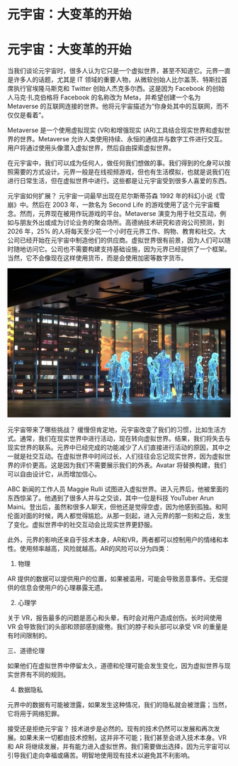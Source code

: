 # 元宇宙：大变革的开始


# **元宇宙：大变革的开始**



当我们谈论元宇宙时，很多人认为它只是一个虚拟世界，甚至不知道它。元界一直是许多人的话题，尤其是 IT 领域的重要人物，从微软创始人比尔盖茨、特斯拉首席执行官埃隆马斯克和 Twitter 创始人杰克多尔西。这是因为 Facebook 的创始人马克·扎克伯格将 Facebook 的名称改为 Meta，并希望创建一个名为 Metaverse 的互联网连接的世界。他将元宇宙描述为“你身处其中的互联网，而不仅仅是看着”。

Metaverse 是一个使用虚拟现实 (VR)和增强现实 (AR)工具结合现实世界和虚拟世界的世界。Metaverse 允许人类使用持续、永恒的通信并与数字工件进行交互。用户将通过使用头像潜入虚拟世界，然后自由探索虚拟世界。

在元宇宙中，我们可以成为任何人，做任何我们想做的事。我们得到的化身可以按照需要的方式设计。元界一般是在线视频游戏，但也有生活模拟，也就是说我们在进行日常生活，但在虚拟世界中进行。这些都是让元宇宙受到很多人喜爱的东西。

元宇宙如何扩展？
元宇宙一词最早出现在尼尔斯蒂芬森 1992 年的科幻小说《雪崩》中。然后在 2003 年，一款名为 Second Life 的游戏使用了这个元宇宙概念。然而，元界现在被用作玩游戏的平台。Metaverse 演变为用于社交互动，例如与朋友外出或成为讨论业务的聚会场所。高德纳技术研究和咨询公司预测，到 2026 年，25% 的人将每天至少花一个小时在元界工作、购物、教育和社交。大公司已经开始在元宇宙中制造他们的供应商。虚拟世界很有前景，因为人们可以随时随地访问它。公司也不需要构建支持基础设施，因为元界已经提供了一个框架。当然，它不会像现在这样使用货币，而是会使用加密等数字货币。

![1](1_td6BcRmcWUyd3KrZP5tJKQ.jpeg)



元宇宙带来了哪些挑战？
缓慢但肯定地，元宇宙改变了我们的习惯，比如生活方式。通常，我们在现实世界中进行活动，现在转向虚拟世界。结果，我们将失去与现实世界的联系。元界中已经完成的功能减少了人们直接进行活动的原因，其中之一就是社交互动。在虚拟世界中时间过长，人们往往会忘记现实世界，因为虚拟世界的评价更高。这是因为我们不需要展示我们的外表。Avatar 将替换构建，我们可以自由设计它，从而增加信心。

ABC 新闻的工作人员 Maggie Rulli 试图进入虚拟世界。进入元界后，他被里面的东西惊呆了。他遇到了很多人并与之交谈，其中一位是科技 YouTuber Arun Maini。登出后，虽然和很多人聊天，但他还是觉得空虚，因为他感到孤独。和阿伦面对面的时候，两人都觉得尴尬。从那一刻起，进入元界的那一刻和之后，发生了变化。虚拟世界中的社交互动会比现实世界更舒服。

此外，元界的影响还来自于技术本身，AR和VR，两者都可以控制用户的情绪和本性。使用频率越高，风险就越高。AR的风险可以分为四类：

1. 物理

AR 提供的数据可以提供用户的位置，如果被滥用，可能会导致恶意事件。无偿提供的信息会使用户的心理暴露无遗。

2. 心理学

关于 VR，报告最多的问题是恶心和头晕，有时会对用户造成创伤。长时间使用 VR 会导致我们的头部和颈部感到疲倦。我们的脖子和头部可以承受 VR 的重量是有时间限制的。

三、道德伦理

如果他们在虚拟世界中停留太久，道德和伦理可能会发生变化，因为虚拟世界与现实世界有不同的规则。

4. 数据隐私

元界中的数据有可能被泄露，如果发生这种情况，我们的隐私就会被泄露；当然，它将用于网络犯罪。

接受还是拒绝元宇宙？
技术进步是必然的。现有的技术仍然可以发展和再次发展。如果未来一切都由技术控制，这并非不可能；我们甚至会进入技术本身。VR 和 AR 将继续发展，并有能力进入虚拟世界。我们需要做出选择，因为元宇宙可以引导我们走向幸福或痛苦。明智地使用现有技术以避免其不利影响。
